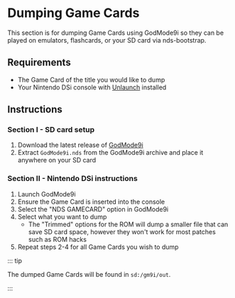 # Dumping Game Cards

This section is for dumping Game Cards using GodMode9i so they can be played on emulators, flashcards, or your SD card via nds-bootstrap.

## Requirements
- The Game Card of the title you would like to dump
- Your Nintendo DSi console with [Unlaunch](installing-unlaunch.html) installed

## Instructions
### Section I - SD card setup

1. Download the latest release of [GodMode9i](https://github.com/DS-Homebrew/GodMode9i/releases)
1. Extract `GodMode9i.nds` from the GodMode9i archive and place it anywhere on your SD card

### Section II - Nintendo DSi instructions
1. Launch GodMode9i
1. Ensure the Game Card is inserted into the console
1. Select the "NDS GAMECARD" option in GodMode9i
1. Select what you want to dump
    - The "Trimmed" options for the ROM will dump a smaller file that can save SD card space, however they won't work for most patches such as ROM hacks
1. Repeat steps 2-4 for all Game Cards you wish to dump

::: tip

The dumped Game Cards will be found in `sd:/gm9i/out`.

:::
